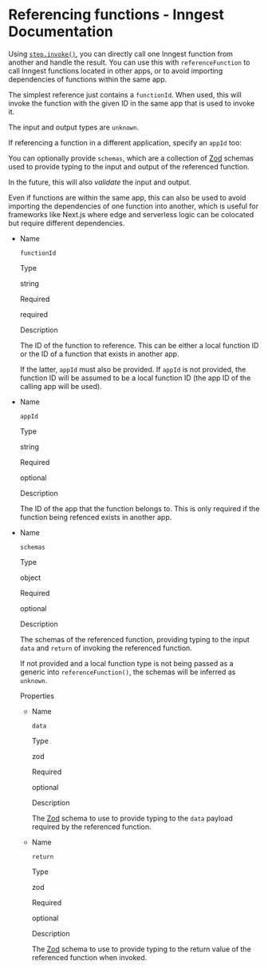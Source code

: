 # Referencing functions - Inngest Documentation

Using [`step.invoke()`](https://www.inngest.com/docs/reference/functions/step-invoke), you can directly call one Inngest function from another and handle the result. You can use this with `referenceFunction` to call Inngest functions located in other apps, or to avoid importing dependencies of functions within the same app.

The simplest reference just contains a `functionId`. When used, this will invoke the function with the given ID in the same app that is used to invoke it.

The input and output types are `unknown`.

If referencing a function in a different application, specify an `appId` too:

You can optionally provide `schemas`, which are a collection of [Zod](https://zod.dev/) schemas used to provide typing to the input and output of the referenced function.

In the future, this will also _validate_ the input and output.

Even if functions are within the same app, this can also be used to avoid importing the dependencies of one function into another, which is useful for frameworks like Next.js where edge and serverless logic can be colocated but require different dependencies.

- Name

  `functionId`

  Type

  string

  Required

  required

  Description

  The ID of the function to reference. This can be either a local function ID or the ID of a function that exists in another app.

  If the latter, `appId` must also be provided. If `appId` is not provided, the function ID will be assumed to be a local function ID (the app ID of the calling app will be used).

- Name

  `appId`

  Type

  string

  Required

  optional

  Description

  The ID of the app that the function belongs to. This is only required if the function being refenced exists in another app.

- Name

  `schemas`

  Type

  object

  Required

  optional

  Description

  The schemas of the referenced function, providing typing to the input `data` and `return` of invoking the referenced function.

  If not provided and a local function type is not being passed as a generic into `referenceFunction()`, the schemas will be inferred as `unknown`.

  Properties

  - Name

    `data`

    Type

    zod

    Required

    optional

    Description

    The [Zod](https://zod.dev/) schema to use to provide typing to the `data` payload required by the referenced function.

  - Name

    `return`

    Type

    zod

    Required

    optional

    Description

    The [Zod](https://zod.dev/) schema to use to provide typing to the return value of the referenced function when invoked.
